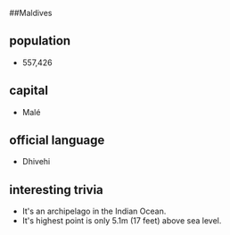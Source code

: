 ##Maldives
## population
* 557,426

## capital
* Malé
 
## official language
* Dhivehi

## interesting trivia
* It's an archipelago in the Indian Ocean.
* It's highest point is only 5.1m (17 feet) above sea level.


